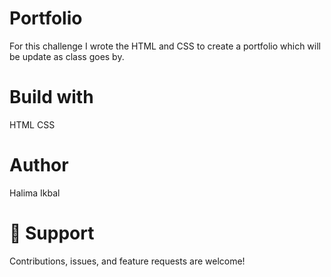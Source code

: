 # Portfolio
For this challenge I wrote the HTML and CSS to create a portfolio which will be update as class goes by.


# Build with 
HTML
CSS
# Author
Halima Ikbal

# 🤝 Support
Contributions, issues, and feature requests are welcome!
